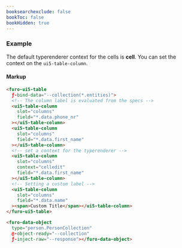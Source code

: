 ```yaml
---
booksearchexclude: false
bookToc: false
bookHidden: true
---
```


### Example 

The default typerenderer context for the cells is **cell**. You can set the context on the `ui5-table-column`.  

<script type="module" src="/init.js"></script>


<furo-demo-snippet>
<template>
<button @-click="--read">load data</button><br><br>
<furo-ui5-table mode="SingleSelect"
 ƒ-bind-data="--collection(*.entities)"
>
 <!-- The column label is evaluated from the specs -->
  <ui5-table-column
    slot="columns"
    field="*.data.phone_nr"
  ></ui5-table-column>  <ui5-table-column
    slot="columns"
    field="*.data.first_name"
  ></ui5-table-column> <ui5-table-column
    slot="columns"
    context="celledit"
    field="*.data.first_name"
  ></ui5-table-column>
<ui5-table-column
  slot="columns"
  field="*.data.name"
><span>Custom Title</span></ui5-table-column>
</furo-ui5-table>
<furo-data-object
  type="person.PersonCollection"
  @-object-ready="--collection"
  ƒ-inject-raw="--response"></furo-data-object>
  <furo-fetch-json
    ƒ-fetch="--read"
    src="/mockdata/persons/list.json"
    @-data="--response"
    ></furo-fetch-json>
</template>
</furo-demo-snippet>

#### Markup
```html
<furo-ui5-table
  ƒ-bind-data="--collection(*.entities)">
  <!-- The column label is evaluated from the specs -->
  <ui5-table-column
    slot="columns"
    field="*.data.phone_nr"
  ></ui5-table-column> 
  <ui5-table-column
    slot="columns"
    field="*.data.first_name"
  ></ui5-table-column>
  <!-- set a context for the typerenderer -->
  <ui5-table-column
    slot="columns"
    context="celledit"
    field="*.data.first_name"
  ></ui5-table-column>
  <!-- Setting a custom label -->
  <ui5-table-column
    slot="columns"
    field="*.data.name"
  ><span>Custom Title</span></ui5-table-column>
</furo-ui5-table>

<furo-data-object
  type="person.PersonCollection"
  @-object-ready="--collection"
  ƒ-inject-raw="--response"></furo-data-object>

```
